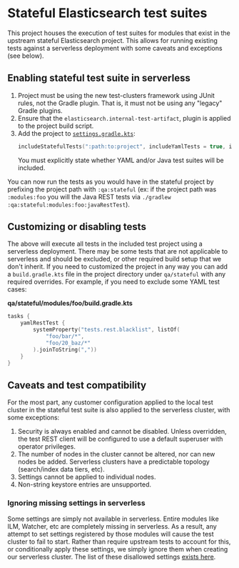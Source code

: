 # Stateful Elasticsearch test suites

This project houses the execution of test suites for modules that
exist in the upstream stateful Elasticsearch project. This allows
for running existing tests against a serverless deployment with
some caveats and exceptions (see below).

## Enabling stateful test suite in serverless

1. Project must be using the new test-clusters framework using
   JUnit rules, not the Gradle plugin. That is, it must not be
   using any "legacy" Gradle plugins.
2. Ensure that the `elasticsearch.internal-test-artifact`, plugin
   is applied to the project build script.
3. Add the project to [`settings.gradle.kts`](/settings.gradle.kts):
   ```kotlin
   includeStatefulTests(":path:to:project", includeYamlTests = true, includeJavaTests = true)
   ```
   You must explicitly state whether YAML and/or Java test suites
   will be included.

You can now run the tests as you would have in the stateful project
by prefixing the project path with `:qa:stateful` (ex: if the
project path was `:modules:foo` you will the Java REST tests via
`./gradlew :qa:stateful:modules:foo:javaRestTest`).

## Customizing or disabling tests

The above will execute all tests in the included test project using
a serverless deployment. There may be some tests that are not
applicable to serverless and should be excluded, or other required
build setup that we don't inherit. If you need to customized the
project in any way you can add a `build.gradle.kts` file in the
project directory under `qa/stateful` with any required overrides.
For example, if you need to exclude some YAML test cases:

**qa/stateful/modules/foo/build.gradle.kts**

```kotlin
tasks {
    yamlRestTest {
        systemProperty("tests.rest.blacklist", listOf(
            "foo/bar/*",
            "foo/20_baz/*"
        ).joinToString(","))
    }
}
```

## Caveats and test compatibility

For the most part, any customer configuration applied to the local
test cluster in the stateful test suite is also applied to the
serverless cluster, with some exceptions:

1. Security is always enabled and cannot be disabled. Unless
   overridden, the test REST client will be configured to use a
   default superuser with operator privileges.
2. The number of nodes in the cluster cannot be altered, nor can
   new nodes be added. Serverless clusters have a predictable
   topology (search/index data tiers, etc).
3. Settings cannot be applied to individual nodes.
4. Non-string keystore entries are unsupported.

### Ignoring missing settings in serverless

Some settings are simply not available in serverless. Entire modules
like ILM, Watcher, etc are completely missing in serverless. As a result,
any attempt to set settings registered by those modules will cause
the test cluster to fail to start. Rather than require upstream tests
to account for this, or conditionally apply these settings, we simply
ignore them when creating our serverless cluster. The list of these
disallowed settings [exists here](/serverless-test-framework/src/main/java/org/elasticsearch/test/cluster/serverless/local/core/CoreServerlessLocalClusterSpecBuilder.java#L50).
